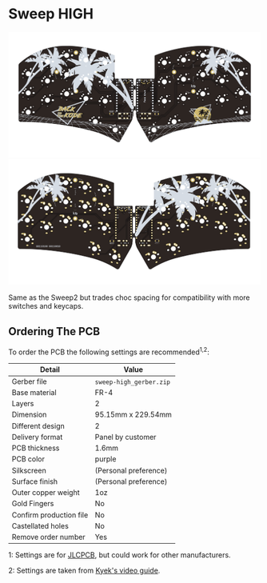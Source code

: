 # Sweep HIGH
![front](/gallery/sweep-high-synthwave/front.png)
![back](/gallery/sweep-high-synthwave/back.png)

Same as the Sweep2 but trades choc spacing for compatibility with more switches and keycaps.

## Ordering The PCB

To order the PCB the following settings are recommended<sup>1,2</sup>: 

|Detail|Value|
|---|---|
|Gerber file|`sweep-high_gerber.zip`|
|Base material|FR-4|
|Layers|2|
|Dimension|95.15mm x 229.54mm|
|Different design|2|
|Delivery format|Panel by customer|
|PCB thickness|1.6mm|
|PCB color|purple|
|Silkscreen|(Personal preference)|
|Surface finish|(Personal preference)|
|Outer copper weight|1oz|
|Gold Fingers|No|
|Confirm production file|No|
|Castellated holes|No|
|Remove order number|Yes|

1: Settings are for [JLCPCB](https://jlcpcb.com/), but could work for other manufacturers.

2: Settings are taken from [Kyek's video guide](https://www.youtube.com/watch?v=fBPu7AyDtkM&t=17s).
